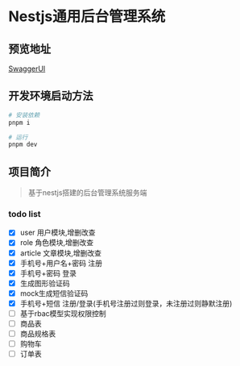 # Nestjs通用后台管理系统

## 预览地址
[SwaggerUI](http://139.155.86.10:4399/)

## 开发环境启动方法

```bash
# 安装依赖
pnpm i 

# 运行
pnpm dev

```

## 项目简介

> 基于nestjs搭建的后台管理系统服务端

### todo list

- [x] user 用户模块,增删改查
- [x] role 角色模块,增删改查
- [x] article 文章模块,增删改查
- [x] 手机号+用户名+密码 注册
- [x] 手机号+密码 登录
- [x] 生成图形验证码
- [x] mock生成短信验证码
- [x] 手机号+短信 注册/登录(手机号注册过则登录，未注册过则静默注册)
- [ ] 基于rbac模型实现权限控制
- [ ] 商品表
- [ ] 商品规格表
- [ ] 购物车
- [ ] 订单表
